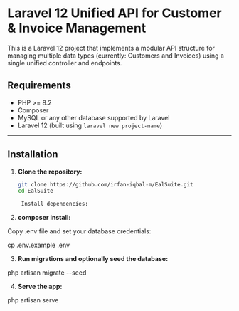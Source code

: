 # Laravel 12 Unified API for Customer & Invoice Management

This is a Laravel 12 project that implements a modular API structure for managing multiple data types (currently: Customers and Invoices) using a single unified controller and endpoints.


##  Requirements

- PHP >= 8.2
- Composer
- MySQL or any other database supported by Laravel
- Laravel 12 (built using `laravel new project-name`)

---

##  Installation

1. **Clone the repository:**

   ```bash
   git clone https://github.com/irfan-iqbal-m/EalSuite.git
   cd EalSuite

    Install dependencies:

2. **composer install:**

Copy .env file and set your database credentials:

cp .env.example .env


3. **Run migrations and optionally seed the database:**

php artisan migrate --seed

4. **Serve the app:**

php artisan serve